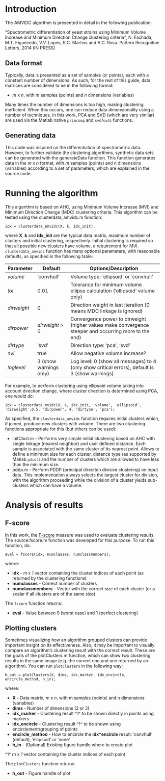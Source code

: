 Introduction
============

The AMVIDC algorithm is presented in detail in the following 
publication:

"Spectrometric differentiation of yeast strains using Minimum Volume 
Increase and Minimum Direction Change clustering criteria", N. Fachada, 
M.T. Figueiredo, V.V. Lopes, R.C. Martins and A.C. Rosa. Pattern 
Recognition Letters, 2014 (IN PRESS)

Data format
-----------

Typically, data is presented as a set of samples (or points), each with
a constant number of dimensions. As such, for the rest of this guide,
data matrices are considered to be in the following format:

-   *m* x *n*, with *m* samples (points) and *n* dimensions (variables)

Many times the number of dimensions is too high, making clustering
inefficient. When this occurs, one can reduce data dimensionality using
a number of techniques. In this work, PCA and SVD (which are very
similar) are used via the Matlab native `princomp` and `svd`/`svds`
functions.

Generating data
---------------

This code was inspired on the differentiation of spectrometric data. 
However, to further validate the clustering algorithms, synthetic
data sets can be generated with the generateData function. This function 
generates data in the *m* x *n* format, with *m* samples (points) and 
*n* dimensions (variables) according to a set of parameters, which are 
explained in the source code.

Running the algorithm
=====================

This algorithm is based on AHC, using Minimum Volume Increase (MVI) and 
Minimum Direction Change (MDC) clustering criteria. This algorithm can 
be tested using the clusterdata_amvidc.m function:

    idx = clusterdata_amvidc(X, k, idx_init);

where **X**, **k** and **idx\_init** are the typical data matrix,
maximum number of clusters and initial clustering, respectively. Initial
clustering is required so that all possible new clusters have volume, a
requirement for MVI. `clusterdata_amvidc` function has many optional
parameters, with reasonable defaults, as specified in the following
table:

  Parameter    | Default                |  Options/Description
  ------------ | ---------------------- | ------------------------------------------------------------------------------------------------------
  *volume*     | ‘convhull’             |  Volume type: ‘ellipsoid’ or ‘convhull’
  *tol*        | 0.01                   |  Tolerance for minimum volume ellipse calculation (‘ellipsoid’ volume only)
  *dirweight*  | 0                      |  Direction weight in last iteration (0 means MDC linkage is ignored)
  *dirpower*   | *dirweight* \> 0       |  Convergence power to dirweight (higher values make convergence steeper and occurring more to the end)
  *dirtype*    | ‘svd’                  |  Direction type: ‘pca’, ‘svd’
  *nvi*        | true                   |  Allow negative volume increase?
  *loglevel*   | 3 (show warnings only) |  Log level: 0 (show all messages) to 4 (only show critical errors), default is 3 (show warnings)

For example, to perform clustering using ellipsoid volume taking into
account direction change, where cluster direction is determined using
PCA, one would do:

    idx = clusterdata_mvidc(X, k, idx_init, 'volume', 'ellipsoid', 'dirweight',0.5, 'dirpower', 4, 'dirtype', 'pca');

As specified, the `clusterdata_amvidc` function requires initial clusters
which, if joined, produce new clusters with volume. There are two
clustering functions appropriate for this (but others can be used):

-   initClust.m - Performs very simple initial clustering based
    on AHC with single linkage (nearest neighbor) and user defined
    distance. Each sample is associated with the same cluster of its
    nearest point. Allows to define a minimum size for each cluster,
    distance type (as supported by Matlab `pdist`) and the number of
    clusters which are allowed to have less than the minimum size.
-   pddp.m - Perform PDDP (principal direction divisive
    clustering) on input data. This implementation always selects the
    largest cluster for division, with the algorithm proceeding while
    the division of a cluster yields sub-clusters which can have a
    volume.

Analysis of results
===================

F-score
-------

In this work, the [F-score](http://en.wikipedia.org/wiki/F1_score)
measure was used to evaluate clustering results. The source:fscore.m
function was developed for this purpose. To run this function, do:

    eval = fscore(idx, numclasses, numclassmembers);

where:

-   **idx** - *m* x *1* vector containing the cluster indices of each
    point (as returned by the clustering functions)
-   **numclasses** - Correct number of clusters
-   **numclassmembers** - Vector with the correct size of each cluster
    (or a scalar if all clusters are of the same size)

The `fscore` function returns:

-   **eval** - Value between 0 (worst case) and 1 (perfect clustering)

Plotting clusters
-----------------

Sometimes visualizing how an algorithm grouped clusters can provide
important insight on its effectiveness. Also, it may be important to
visually compare an algorithm’s clustering result with the correct
result. These are the goals of the plotClusters.m function, which
can show two clustering results in the same image (e.g. the correct one
and one returned by an algorithm). You can run `plotClusters` in the
following way:

    h_out = plotClusters(X, dims, idx_marker, idx_encircle, encircle_method, h_in);

where:

-   **X** - Data matrix, *m* x *n*, with m samples (points) and n
    dimensions (variables)
-   **dims** - Number of dimensions (2 or 3)
-   **idx_marker** - Clustering result ^1^ to be shown directly in
    points using markers
-   **idx_encircle** - Clustering result ^1^ to be shown using
    encirclement/grouping of points
-   **encircle_method** - How to encircle the **idx*encircle**
    result: ‘convhull’ (default), ‘ellipsoid’ or ‘none’
-   **h_in** - (Optional) Existing figure handle where to create
    plot

^1^ *m* x *1* vector containing the cluster indices of each point

The `plotClusters` function returns:

-   **h_out** - Figure handle of plot



